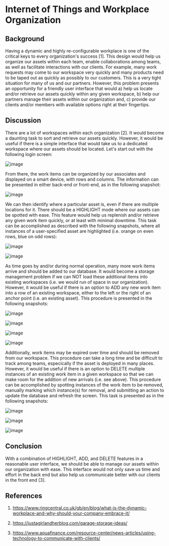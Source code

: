 # Internet of Things and Workplace Organization

## Background

Having a dynamic and highly re-configurable workplace is one of the critical keys to every organization's success [1]. This design would help us organize our assets within each team, enable collaborations among teams, as well as facilitate interactions with our clients. For example, many work requests may come to our workspace very quickly and many products need to be taped out as quickly as possibly to our customers. This is a very tight situation for many of us and our partners. However, this problem presents an opportunity for a friendly user interface that would a) help us locate and/or retrieve our assets quickly within any given workspace, b) help our partners manage their assets within our organization and, c) provide our clients and/or members with available options right at their fingertips.

## Discussion

There are a lot of workspaces within each organization [2]. It would become a daunting task to sort and retrieve our assets quickly. However, it would be useful if there is a simple interface that would take us to a dedicated workspace where our assets should be located. Let's start out with the following login screen:

![image](https://user-images.githubusercontent.com/54860081/144360155-86226b93-a709-41d7-b464-da0d38a660a8.png)

From there, the work items can be organized by our associates and displayed on a smart device, with rows and columns. The information can be presented in either back-end or front-end, as in the following snapshot:

![image](https://user-images.githubusercontent.com/54860081/144360963-62bb76f8-7f9e-4644-8b3b-b8502a2a9a90.png)

We can then identify where a particular asset is, even if there are multiple locations for it. There should be a HIGHLIGHT mode where our assets can be spotted with ease. This feature would help us replenish and/or retrieve any given work item quickly, or at least with minimal downtime. This task can be accomplished as described with the following snapshots, where all instances of a user-specified asset are highlighted (i.e. orange on even rows, blue on odd rows):

![image](https://user-images.githubusercontent.com/54860081/144361606-072aa763-0de3-4789-b05f-76f717b9acdb.png)

![image](https://user-images.githubusercontent.com/54860081/144361659-85df0122-90b3-4eba-a72e-6abf00513564.png)

As time goes by and/or during normal operation, many more work items arrive and should be added to our database. It would become a storage management problem if we can NOT load these additional items into existing workspaces (i.e. we would run of space in our organization). However, it would be useful if there is an option to ADD any new work item into a row of an existing workspace, either to the left or the right of an anchor point (i.e. an existing asset). This procedure is presented in the following snapshots:

![image](https://user-images.githubusercontent.com/54860081/144362301-e24f96e7-7950-4053-801a-9f1831f1efb5.png)

![image](https://user-images.githubusercontent.com/54860081/144362450-839d1bb9-d6e8-4b31-a970-942e65d35ef5.png)

![image](https://user-images.githubusercontent.com/54860081/144362813-2dec2685-4ad5-49af-bade-d25e4f08f9b7.png)

![image](https://user-images.githubusercontent.com/54860081/144362980-ca22db95-57dc-4052-856b-00937538fb1d.png)

Additionally, work items may be expired over time and should be removed from our workspace. This procedure can take a long time and be difficult to track among teams, especically if the asset is deployed in many places. However, it would be useful if there is an option to DELETE multiple instances of an existing work item in a given workspace so that we can make room for the addition of new arrivals (i.e. see above). This procedure can be accomplished by spotting instances of the work item to be removed, manually marking which instance(s) for removal, and submitting an action to update the database and refresh the screen. This task is presented as in the following snapshots:

![image](https://user-images.githubusercontent.com/54860081/144363463-4ee40a06-b630-4cdb-ba18-a389b852877c.png)

![image](https://user-images.githubusercontent.com/54860081/144364015-5d938c10-c81c-4b3c-9407-4d03fefc7490.png)

![image](https://user-images.githubusercontent.com/54860081/144364215-de069648-a585-4bb3-84f5-bb865279607e.png)

## Conclusion

With a combination of HIGHLIGHT, ADD, and DELETE features in a reasonable user interface, we should be able to manage our assets within our organization with ease. This interface would not only save us time and effort in the back end but also help us communicate better with our clients in the front end [3].

## References

1. https://www.ringcentral.co.uk/gb/en/blog/what-is-the-dynamic-workplace-and-why-should-your-company-embrace-it/

2. https://justagirlandherblog.com/garage-storage-ideas/

3. https://www.aquafinance.com/resource-center/news-articles/using-technology-to-communicate-with-clients/


